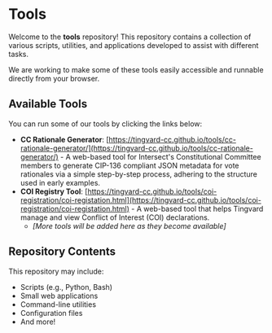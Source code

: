 # Tools

Welcome to the **tools** repository! This repository contains a collection of various scripts, utilities, and applications developed to assist with different tasks.

We are working to make some of these tools easily accessible and runnable directly from your browser.

## Available Tools

You can run some of our tools by clicking the links below:

* **CC Rationale Generator**: [https://tingvard-cc.github.io/tools/cc-rationale-generator/](https://tingvard-cc.github.io/tools/cc-rationale-generator/) - A web-based tool for Intersect's Constitutional Committee members to generate CIP-136 compliant JSON metadata for vote rationales via a simple step-by-step process, adhering to the structure used in early examples.
* **COI Registry Tool**: [https://tingvard-cc.github.io/tools/coi-registration/coi-registation.html](https://tingvard-cc.github.io/tools/coi-registration/coi-registation.html) - A web-based tool  that helps Tingvard manage and view Conflict of Interest (COI) declarations.
    * *[More tools will be added here as they become available]*

## Repository Contents

This repository may include:

* Scripts (e.g., Python, Bash)
* Small web applications
* Command-line utilities
* Configuration files
* And more!
